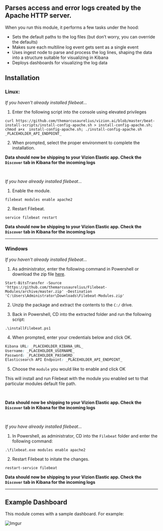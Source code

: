 ## Parses access and error logs created by the Apache HTTP server.

When you run this module, it performs a few tasks under the hood:

- Sets the default paths to the log files (but don’t worry, you can override the defaults)
- Makes sure each multiline log event gets sent as a single event
- Uses ingest node to parse and process the log lines, shaping the data into a structure suitable for visualizing in Kibana
- Deploys dashboards for visualizing the log data

## Installation

### Linux:

<i>If you haven't already installed filebeat...</i>

1) Enter the following script into the console using elevated privileges

```
curl https://github.com/themarcusaurelius/vizion.ai/blob/master/beat-install-scripts/install-config-apache.sh > install-config-apache.sh; chmod a+x  install-config-apache.sh; ./install-config-apache.sh _PLACEHOLDER_API_ENDPOINT_
```

2) When prompted, select the proper environment to complete the installation.

**Data should now be shipping to your Vizion Elastic app. Check the ```Discover``` tab in Kibana for the incoming logs**

<br>

<i>If you have already installed filebeat...</i>

1) Enable the module.

```
filebeat modules enable apache2
```

2) Restart Filebeat.

```
service filebeat restart
```

**Data should now be shipping to your Vizion Elastic app. Check the ```Discover``` tab in Kibana for the incoming logs**

<hr>

### Windows

<i>If you haven't already installed filebeat...</i>

1) As administrator, enter the following command in Powershell or download the zip file [here](https://github.com/themarcusaurelius/Filebeat-Modules/archive/master.zip).

```
Start-BitsTransfer -Source 'https://github.com/themarcusaurelius/Filebeat-Modules/archive/master.zip' -Destination 'C:\Users\Administrator\Downloads\Filebeat-Modules.zip'
```

2) Unzip the package and extract the contents to the `C:/` drive.

3) Back in Powershell, CD into the extracted folder and run the following script:

```
.\installFilebeat.ps1
```

4) When prompted, enter your credentials below and click OK.

```css
Kibana URL: _PLACEHOLDER_KIBANA_URL_
Username: _PLACEHOLDER_USERNAME_
Password: _PLACEHOLDER_PASSWORD_
Elasticsearch API Endpoint: _PLACEHOLDER_API_ENDPOINT_
```

5) Choose the ```module``` you would like to enable and click OK

This will install and run Filebeat with the module you enabled set to that particular modules default file path.

<br>

**Data should now be shipping to your Vizion Elastic app. Check the ```Discover``` tab in Kibana for the incoming logs**

<br>


<i>If you have already installed filebeat...</i>

1) In Powershell, as administrator, CD into the ```Filebeat``` folder and enter the following command:

```
.\filebeat.exe modules enable apache2
```

2) Restart Filebeat to initate the changes.

```
restart-service filebeat
```

**Data should now be shipping to your Vizion Elastic app. Check the ```Discover``` tab in Kibana for the incoming logs**

<hr>

## Example Dashboard

This module comes with a sample dashboard. For example:

![Imgur](https://imgur.com/YXoWdq9.png)

